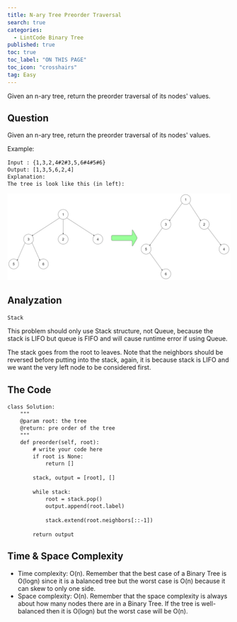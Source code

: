 ```yaml
---
title: N-ary Tree Preorder Traversal
search: true
categories:
  - LintCode Binary Tree
published: true
toc: true
toc_label: "ON THIS PAGE"
toc_icon: "crosshairs"
tag: Easy
---
```


Given an n-ary tree, return the preorder traversal of its nodes' values.

## Question

Given an n-ary tree, return the preorder traversal of its nodes' values.

Example:
```
Input : {1,3,2,4#2#3,5,6#4#5#6}
Output: [1,3,5,6,2,4]
Explanation:
The tree is look like this (in left):
```
![image](/assets/images/1526.jpg)

## Analyzation
`Stack`

This problem should only use Stack structure, not Queue, because the stack is LIFO but queue is FIFO and will cause runtime error if using Queue. 

The stack goes from the root to leaves. Note that the neighbors should be reversed before putting into the stack, again, it is because stack is LIFO and we want the very left node to be considered first.

## The Code
```
class Solution:
    """
    @param root: the tree
    @return: pre order of the tree
    """
    def preorder(self, root):
        # write your code here
        if root is None:
            return []
        
        stack, output = [root], []
        
        while stack:
            root = stack.pop()
            output.append(root.label)
            
            stack.extend(root.neighbors[::-1])
        
        return output
```

## Time & Space Complexity
- Time complexity: O(n). Remember that the best case of a Binary Tree is O(logn) since it is a balanced tree but the worst case is O(n) because it can skew to only one side.
- Space complexity: O(n). Remember that the space complexity is always about how many nodes there are in a Binary Tree. If the tree is well-balanced then it is O(logn) but the worst case will be O(n).
